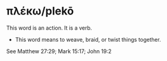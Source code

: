# πλέκω/plekō
This word is an action. It is a verb.

* This word means to weave, braid, or twist things together.

See Matthew 27:29; Mark 15:17; John 19:2

